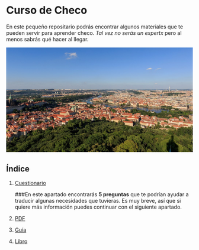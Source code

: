 # Curso de Checo
En este pequeño repositario podrás encontrar algunos materiales que te pueden servir para aprender checo. *Tal vez no serás un expertx* pero al menos sabrás qué hacer al llegar.

![praga](04-milibro/imagenes/Prague.jpg)

## Índice
1. [Cuestionario](/01-Cuestionario/)

   ###En este apartado encontrarás **5 preguntas** que te podrían ayudar a traducir algunas necesidades que tuvieras.
   Es muy breve, así que si quiere más información puedes continuar con el siguiente apartado.
   
2. [PDF](/02-PDF)
4. [Guía](/03-Guía)
5. [Libro](/04-milibro)
